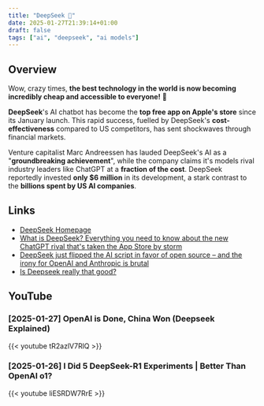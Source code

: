 ```yaml
---
title: "DeepSeek 🤯"
date: 2025-01-27T21:39:14+01:00
draft: false
tags: ["ai", "deepseek", "ai models"]
---
```


## Overview
Wow, crazy times, **the best technology in the world is now becoming incredibly cheap and accessible to everyone!** 🤯

**DeepSeek**'s AI chatbot has become the **top free app on Apple's store** since its January launch. This rapid success, fuelled by DeepSeek's **cost-effectiveness** compared to US competitors, has sent shockwaves through financial markets.

Venture capitalist Marc Andreessen has lauded DeepSeek's AI as a "**groundbreaking achievement**", while the company claims it's models rival industry leaders like ChatGPT at a **fraction of the cost**. DeepSeek reportedly invested **only $6 million** in its development, a stark contrast to the **billions spent by US AI companies**.

## Links
- [DeepSeek Homepage](https://www.deepseek.com/)
- [What is DeepSeek? Everything you need to know about the new ChatGPT rival that's taken the App Store by storm](https://www.techradar.com/computing/social-media/what-is-deepseek-everything-you-need-to-know-about-the-new-chatgpt-rival-thats-taken-the-app-store-by-storm)
- [DeepSeek just flipped the AI script in favor of open source – and the irony for OpenAI and Anthropic is brutal](https://fortune.com/2025/01/27/deepseek-just-flipped-the-ai-script-in-favor-of-open-source-and-the-irony-for-openai-and-anthropic-is-brutal/)
- [Is Deepseek really that good?](https://www.reddit.com/r/OpenAI/comments/1i94fwc/is_deepseek_really_that_good/?utm_source=embedv2&utm_medium=post_embed&utm_content=post_body&embed_host_url=https://clubtheworld.uk/index.php&rdt=57426)

## YouTube

### [2025-01-27] OpenAI is Done, China Won (Deepseek Explained)
{{< youtube tR2azlV7RlQ >}}

### [2025-01-26] I Did 5 DeepSeek-R1 Experiments | Better Than OpenAI o1?
{{< youtube liESRDW7RrE >}}
